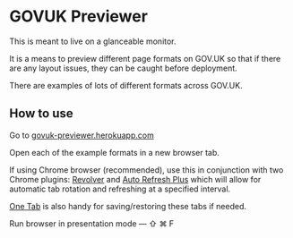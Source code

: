 GOVUK Previewer
===============

This is meant to live on a glanceable monitor.

It is a means to preview different page formats on GOV.UK so that if there are any 
layout issues, they can be caught before deployment.

There are examples of lots of different formats across GOV.UK.


How to use
----------

Go to [govuk-previewer.herokuapp.com](http://govuk-previewer.herokuapp.com/)

Open each of the example formats in a new browser tab.

If using Chrome browser (recommended), use this in conjunction with two Chrome plugins: [Revolver](https://chrome.google.com/webstore/detail/revolver-tabs/dlknooajieciikpedpldejhhijacnbda?hl=en) and [Auto Refresh Plus](https://chrome.google.com/webstore/detail/auto-refresh-plus/oilipfekkmncanaajkapbpancpelijih?hl=en) which will allow 
for automatic tab rotation and refreshing at a specified interval.

[One Tab](https://chrome.google.com/webstore/detail/onetab/chphlpgkkbolifaimnlloiipkdnihall?hl=en) is also handy for saving/restoring these tabs if needed.

Run browser in presentation mode — ⇧ ⌘ F